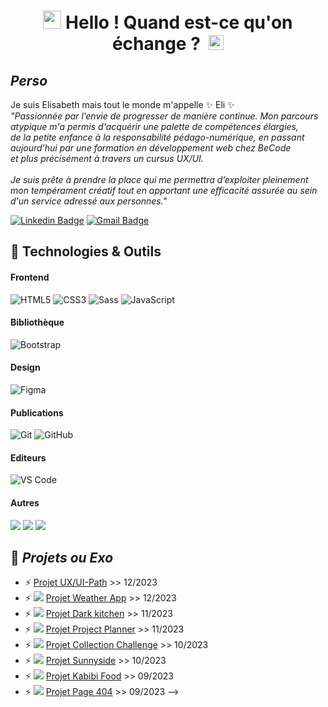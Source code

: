 # <h1 align="center"><img src="https://github.com/TheDudeThatCode/TheDudeThatCode/blob/master/Assets/Hi.gif" width="29px"> Hello ! Quand est-ce qu'on échange ? &nbsp;<img src="https://github.com/TheDudeThatCode/TheDudeThatCode/blob/master/Assets/Earth.gif" width="24px"></h1>

## **_Perso_**
Je suis Elisabeth mais tout le monde m'appelle ✨ Eli ✨ <br> 
_"Passionnée par l’envie de progresser de manière continue. Mon parcours atypique m'a permis d'acquérir une palette de compétences élargies,<br>
de la petite enfance à la responsabilité pédago-numérique, en passant aujourd’hui par une formation en développement web chez BeCode <br>
et plus précisément à travers un cursus UX/UI.<br> <br>
Je suis prête à prendre la place qui me permettra d’exploiter pleinement mon tempérament créatif tout en apportant une efficacité assurée au sein d'un service adressé aux personnes."_

[![Linkedin Badge](https://img.shields.io/badge/-eliLeyder-blue?style=flat&logo=Linkedin&logoColor=white&link=https://www.linkedin.com/in/elisabeth-leyder/)](https://www.linkedin.com/in/elisabeth-leyder/) 
[![Gmail Badge](https://img.shields.io/badge/-eli.leyder-c14438?style=flat&logo=Gmail&logoColor=white&link=mailto:eli.leyder@gmail.com)](mailto:eli.leyder@gmail.com)

## 🔧 Technologies & Outils

#### Frontend
![HTML5](https://img.shields.io/badge/-HTML5-%23E44D27?style=flat-square&logo=html5&logoColor=ffffff)
![CSS3](https://img.shields.io/badge/-CSS3-%231572B6?style=flat-square&logo=css3)
![Sass](https://img.shields.io/badge/-Sass-%23CC6699?style=flat-square&logo=sass&logoColor=ffffff)
![JavaScript](https://img.shields.io/badge/-JavaScript-black?style=flat-square&logo=javascript)

#### Bibliothèque
![Bootstrap](https://img.shields.io/badge/-Bootstrap-563D7C?style=flat-square&logo=bootstrap)

#### Design
![Figma](http://img.shields.io/badge/-Figma-30333c?style=flat-square&logo=figma&logoColor=ffffff)

#### Publications
![Git](https://img.shields.io/badge/-Git-black?style=flat-square&logo=git)
![GitHub](https://img.shields.io/badge/-GitHub-181717?style=flat-square&logo=github)

#### Editeurs
![VS Code](http://img.shields.io/badge/-VS%20Code-007ACC?style=flat-square&logo=visual-studio-code)

#### Autres
<img src="https://img.shields.io/badge/-Microsoft%20Word-164ead?style=flat&logo=microsoft%20word"> <img src="https://img.shields.io/badge/-Microsoft%20Excel-026f39?style=flat&logo=microsoft%20excel"> <img src="https://img.shields.io/badge/-Microsoft%20PowerPoint-b9361a?style=flat&logo=microsoft%20powerpoint">

## 🌱 **_Projets ou Exo_** 

- ⚡ [Projet UX/UI-Path](https://github.com/Elibbth/UX-UI-Path) >> 12/2023
- ⚡ [![](https://img.shields.io/badge/Preview-blue)](https://elibbth.github.io/Weather-App/) [Projet Weather App](https://github.com/Elibbth/Weather-App) >> 12/2023
- ⚡ [![](https://img.shields.io/badge/Preview-blue)](https://antoinel74.github.io/Dark-Kitchen/) [Projet Dark kitchen](https://github.com/Elibbth/Dark-Kitchen) >> 11/2023
- ⚡ [![](https://img.shields.io/badge/Preview-blue)](https://elibbth.github.io/project-planner/) [Projet Project Planner](https://github.com/Elibbth/project-planner) >> 11/2023
- ⚡ [![](https://img.shields.io/badge/Preview-blue)](https://elibbth.github.io/JS-CollectionChallenge/) [Projet Collection Challenge](https://github.com/Elibbth/JS-CollectionChallenge) >> 10/2023
- ⚡ [![](https://img.shields.io/badge/Preview-blue)](https://elibbth.github.io/Sunnyside-Agency/) [Projet Sunnyside](https://github.com/Elibbth/Sunnyside-Agency) >> 10/2023
- ⚡ [![](https://img.shields.io/badge/Preview-blue)](https://elibbth.github.io/Kabibi-Food/) [Projet Kabibi Food](https://github.com/Elibbth/Kabibi-Food) >> 09/2023
- ⚡ [![](https://img.shields.io/badge/Preview-blue)](https://elibbth.github.io/404-page/) [Projet Page 404](https://github.com/Elibbth/404-page) >> 09/2023
-->
